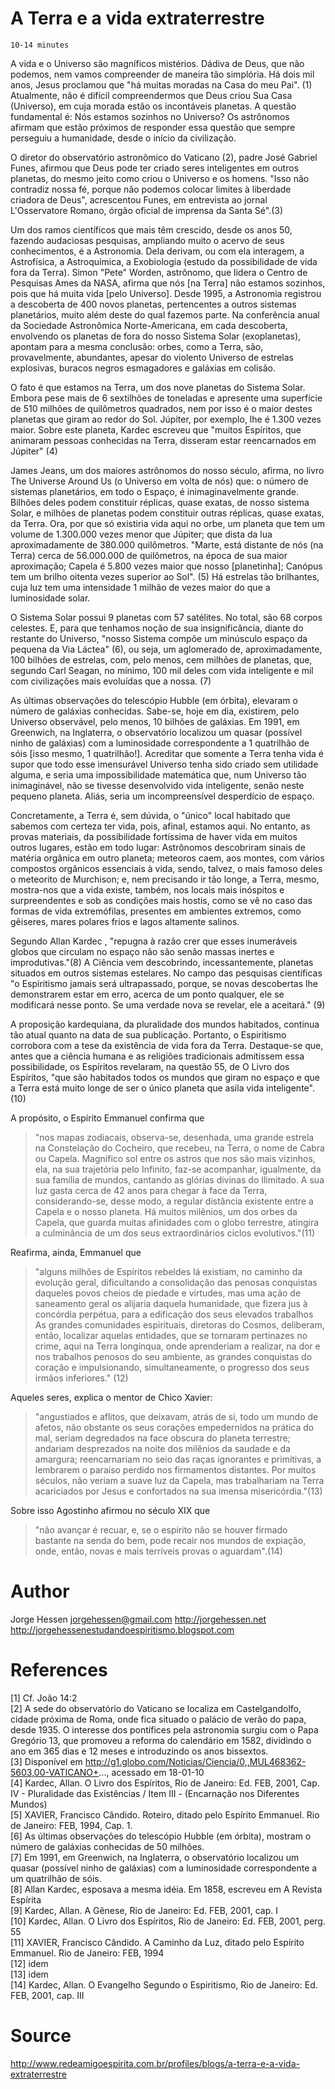 # A Terra e a vida extraterrestre
`10-14 minutes`

A vida e o Universo são magníficos mistérios. Dádiva de Deus, que não podemos, nem vamos compreender de maneira tão simplória. Há dois mil anos, Jesus proclamou que "há muitas moradas na Casa do meu Pai". (1) Atualmente, não é difícil compreendermos que Deus criou Sua Casa (Universo), em cuja morada estão os incontáveis planetas. A questão fundamental é: Nós estamos sozinhos no Universo? Os astrônomos afirmam que estão próximos de responder essa questão que sempre perseguiu a humanidade, desde o início da civilização.

O diretor do observatório astronômico do Vaticano (2), padre José Gabriel Funes, afirmou que Deus pode ter criado seres inteligentes em outros planetas, do mesmo jeito como criou o Universo e os homens. "Isso não contradiz nossa fé, porque não podemos colocar limites à liberdade criadora de Deus", acrescentou Funes, em entrevista ao jornal L'Osservatore Romano, órgão oficial de imprensa da Santa Sé".(3)

Um dos ramos científicos que mais têm crescido, desde os anos 50, fazendo audaciosas pesquisas, ampliando muito o acervo de seus conhecimentos, é a Astronomia. Dela derivam, ou com ela interagem, a Astrofísica, a Astroquímica, a Exobiologia (estudo da possibilidade de vida fora da Terra). Simon "Pete" Worden, astrônomo, que lidera o Centro de Pesquisas Ames da NASA, afirma que nós [na Terra] não estamos sozinhos, pois que há muita vida [pelo Universo]. Desde 1995, a Astronomia registrou a descoberta de 400 novos planetas, pertencentes a outros sistemas planetários, muito além deste do qual fazemos parte. Na conferência anual da Sociedade Astronômica Norte-Americana, em cada descoberta, envolvendo os planetas de fora do nosso Sistema Solar (exoplanetas), apontam para a mesma conclusão: orbes, como a Terra, são, provavelmente, abundantes, apesar do violento Universo de estrelas explosivas, buracos negros esmagadores e galáxias em colisão.

O fato é que estamos na Terra, um dos nove planetas do Sistema Solar. Embora pese mais de 6 sextilhões de toneladas e apresente uma superfície de 510 milhões de quilômetros quadrados, nem por isso é o maior destes planetas que giram ao redor do Sol. Júpiter, por exemplo, lhe é 1.300 vezes maior. Sobre este planeta, Kardec escreveu que "muitos Espíritos, que animaram pessoas conhecidas na Terra, disseram estar reencarnados em Júpiter" (4)

James Jeans, um dos maiores astrônomos do nosso século, afirma, no livro The Universe Around Us (o Universo em volta de nós) que: o número de sistemas planetários, em todo o Espaço, é inimaginavelmente grande. Bilhões deles podem constituir réplicas, quase exatas, de nosso sistema Solar, e milhões de planetas podem constituir outras réplicas, quase exatas, da Terra. Ora, por que só existiria vida aqui no orbe, um planeta que tem um volume de 1.300.000 vezes menor que Júpiter; que dista da lua aproximadamente de 380.000 quilômetros. "Marte, está distante de nós (na Terra) cerca de 56.000.000 de quilômetros, na época de sua maior aproximação; Capela é 5.800 vezes maior que nosso [planetinha]; Canópus tem um brilho oitenta vezes superior ao Sol". (5) Há estrelas tão brilhantes, cuja luz tem uma intensidade 1 milhão de vezes maior do que a luminosidade solar.

O Sistema Solar possui 9 planetas com 57 satélites. No total, são 68 corpos celestes. E, para que tenhamos noção de sua insignificância, diante do restante do Universo, "nosso Sistema compõe um minúsculo espaço da pequena da Via Láctea" (6), ou seja, um aglomerado de, aproximadamente, 100 bilhões de estrelas, com, pelo menos, cem milhões de planetas, que, segundo Carl Seagan, no mínimo, 100 mil deles com vida inteligente e mil com civilizações mais evoluídas que a nossa. (7)

As últimas observações do telescópio Hubble (em órbita), elevaram o número de galáxias conhecidas. Sabe-se, hoje em dia, existirem, pelo Universo observável, pelo menos, 10 bilhões de galáxias. Em 1991, em Greenwich, na Inglaterra, o observatório localizou um quasar (possível ninho de galáxias) com a luminosidade correspondente a 1 quatrilhão de sóis [isso mesmo, 1 quatrilhão!]. Acreditar que somente a Terra tenha vida é supor que todo esse imensurável Universo tenha sido criado sem utilidade alguma, e seria uma impossibilidade matemática que, num Universo tão inimaginável, não se tivesse desenvolvido vida inteligente, senão neste pequeno planeta. Aliás, seria um incompreensível desperdício de espaço.

Concretamente, a Terra é, sem dúvida, o "único" local habitado que sabemos com certeza ter vida, pois, afinal, estamos aqui. No entanto, as provas materiais, da possibilidade fortíssima de haver vida em muitos outros lugares, estão em todo lugar: Astrônomos descobriram sinais de matéria orgânica em outro planeta; meteoros caem, aos montes, com vários compostos orgânicos essenciais à vida, sendo, talvez, o mais famoso deles o meteorito de Murchison; e, nem precisando ir tão longe, a Terra, mesmo, mostra-nos que a vida existe, também, nos locais mais inóspitos e surpreendentes e sob as condições mais hostis, como se vê no caso das formas de vida extremófilas, presentes em ambientes extremos, como gêiseres, mares polares frios e lagos altamente salinos.

Segundo Allan Kardec , "repugna à razão crer que esses inumeráveis globos que circulam no espaço não são senão massas inertes e improdutivas."(8) A Ciência vem descobrindo, incessantemente, planetas situados em outros sistemas estelares. No campo das pesquisas científicas "o Espiritismo jamais será ultrapassado, porque, se novas descobertas lhe demonstrarem estar em erro, acerca de um ponto qualquer, ele se modificará nesse ponto. Se uma verdade nova se revelar, ele a aceitará." (9)

A proposição kardequiana, da pluralidade dos mundos habitados, continua tão atual quanto na data de sua publicação. Portanto, o Espiritismo corrobora com a tese da existência de vida fora da Terra. Destaque-se que, antes que a ciência humana e as religiões tradicionais admitissem essa possibilidade, os Espíritos revelaram, na questão 55, de O Livro dos Espíritos, "que são habitados todos os mundos que giram no espaço e que a Terra está muito longe de ser o único planeta que asila vida inteligente". (10)

A propósito, o Espírito Emmanuel confirma que
> "nos mapas zodiacais, observa-se, desenhada, uma grande estrela na Constelação do Cocheiro, que recebeu, na Terra, o nome de Cabra ou Capela. Magnífico sol entre os astros que nos são mais vizinhos, ela, na sua trajetória pelo Infinito, faz-se acompanhar, igualmente, da sua família de mundos, cantando as glórias divinas do Ilimitado. A sua luz gasta cerca de 42 anos para chegar à face da Terra, considerando-se, desse modo, a regular distância existente entre a Capela e o nosso planeta. Há muitos milênios, um dos orbes da Capela, que guarda muitas afinidades com o globo terrestre, atingira a culminância de um dos seus extraordinários ciclos evolutivos."(11)

Reafirma, ainda, Emmanuel que
> "alguns milhões de Espíritos rebeldes lá existiam, no caminho da evolução geral, dificultando a consolidação das penosas conquistas daqueles povos cheios de piedade e virtudes, mas uma ação de saneamento geral os alijaria daquela humanidade, que fizera jus à concórdia perpétua, para a edificação dos seus elevados trabalhos As grandes comunidades espirituais, diretoras do Cosmos, deliberam, então, localizar aquelas entidades, que se tornaram pertinazes no crime, aqui na Terra longínqua, onde aprenderiam a realizar, na dor e nos trabalhos penosos do seu ambiente, as grandes conquistas do coração e impulsionando, simultaneamente, o progresso dos seus irmãos inferiores." (12)

Aqueles seres, explica o mentor de Chico Xavier:
> "angustiados e aflitos, que deixavam, atrás de si, todo um mundo de afetos, não obstante os seus corações empedernidos na prática do mal, seriam degredados na face obscura do planeta terrestre; andariam desprezados na noite dos milênios da saudade e da amargura; reencarnariam no seio das raças ignorantes e primitivas, a lembrarem o paraíso perdido nos firmamentos distantes. Por muitos séculos, não veriam a suave luz da Capela, mas trabalhariam na Terra acariciados por Jesus e confortados na sua imensa misericórdia."(13)

Sobre isso Agostinho afirmou no século XIX que
> "não avançar é recuar, e, se o espirito não se houver firmado bastante na senda do bem, pode recair nos mundos de expiação, onde, então, novas e mais terríveis provas o aguardam".(14)

# Author
Jorge Hessen
jorgehessen@gmail.com
http://jorgehessen.net
http://jorgehessenestudandoespiritismo.blogspot.com


# References
[1] Cf. João 14:2  
[2] A sede do observatório do Vaticano se localiza em Castelgandolfo, cidade próxima de Roma, onde fica   situado o palácio de verão do papa, desde 1935. O interesse dos pontífices pela astronomia surgiu com o Papa   Gregório 13, que promoveu a reforma do calendário em 1582, dividindo o ano em 365 dias e 12 meses e   introduzindo os anos bissextos.  
[3] Disponível em http://g1.globo.com/Noticias/Ciencia/0,,MUL468362-5603,00-VATICANO+..., acessado em 18-01-10  
[4] Kardec, Allan. O Livro dos Espíritos, Rio de Janeiro: Ed. FEB, 2001, Cap. IV - Pluralidade das   Existências / Item III - (Encarnação nos Diferentes Mundos)  
[5] XAVIER, Francisco Cândido. Roteiro, ditado pelo Espírito Emmanuel. Rio de Janeiro: FEB, 1994, Cap. 1.  
[6] As últimas observações do telescópio Hubble (em órbita), mostram o número de galáxias conhecidas de 50   milhões.  
[7] Em 1991, em Greenwich, na Inglaterra, o observatório localizou um quasar (possível ninho de galáxias) com   a luminosidade correspondente a um quatrilhão de sóis.  
[8] Allan Kardec, esposava a mesma idéia. Em 1858, escreveu em A Revista Espírita  
[9] Kardec, Allan. A Gênese, Rio de Janeiro: Ed. FEB, 2001, cap. I  
[10] Kardec, Allan. O Livro dos Espíritos, Rio de Janeiro: Ed. FEB, 2001, perg. 55  
[11] XAVIER, Francisco Cândido. A Caminho da Luz, ditado pelo Espírito Emmanuel. Rio de Janeiro: FEB, 1994  
[12] idem  
[13] idem  
[14] Kardec, Allan. O Evangelho Segundo o Espiritismo, Rio de Janeiro: Ed. FEB, 2001, cap. III  

# Source
http://www.redeamigoespirita.com.br/profiles/blogs/a-terra-e-a-vida-extraterrestre
